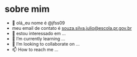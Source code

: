 # sobre mim


- 👋 olá,,eu nome é @jfss09
- meu email de contato é souza.silva.julio@escola.pr.gov.br
- 👀 estou interessado em ...
- 🌱 I’m currently learning ...
- 💞️ I’m looking to collaborate on ...
- 📫 How to reach me ...

<!---
jfss09/jfss09 is a ✨ special ✨ repository because its `README.md` (this file) appears on your GitHub profile.
You can click the Preview link to take a look at your changes.
--->
